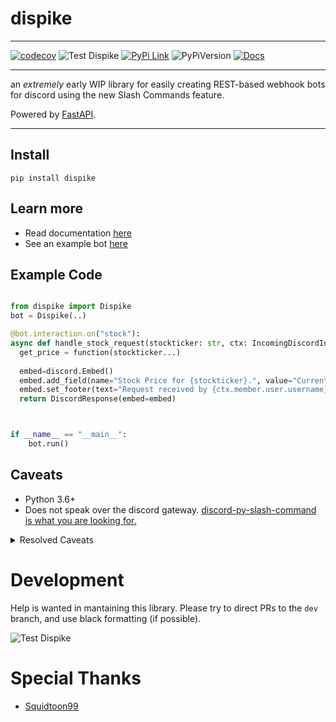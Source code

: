 # dispike

***
[![codecov](https://codecov.io/gh/ms7m/dispike/branch/master/graph/badge.svg?token=E5AXLZDP9O)](https://codecov.io/gh/ms7m/dispike) ![Test Dispike](https://github.com/ms7m/dispike/workflows/Test%20Dispike/badge.svg?branch=master) [![PyPi Link](https://img.shields.io/badge/Available%20on%20PyPi-Dispike-blue?logo=pypi&link=%22https://pypi.org/project/dispike%22)](http://pypi.org/project/dispike) ![PyPiVersion](https://img.shields.io/badge/dynamic/json?color=blue&label=PyPi%20Version&query=%24.info.version&url=https%3A%2F%2Fpypi.org%2Fpypi%2Fdispike%2Fjson) [![Docs](https://img.shields.io/badge/Docs-Available-lightgrey?link=https://dispike.ms7m.me/)
](http://dispike.ms7m.me)

***



an *extremely* early WIP library for easily creating REST-based webhook bots for discord using the new Slash Commands feature.

Powered by [FastAPI](https://github.com/tiangolo/fastapi).


***


## Install

```
pip install dispike
```

## Learn more
- Read documentation [here](https://dispike.ms7m.me)
- See an example bot [here](https://github.com/ms7m/dispike-example)

## Example Code

```python

from dispike import Dispike
bot = Dispike(..)

@bot.interaction.on("stock"):
async def handle_stock_request(stockticker: str, ctx: IncomingDiscordInteraction) -> DiscordResponse:
  get_price = function(stockticker...)
  
  embed=discord.Embed()
  embed.add_field(name="Stock Price for {stockticker}.", value="Current price is {get_price}", inline=True)
  embed.set_footer(text="Request received by {ctx.member.user.username}")
  return DiscordResponse(embed=embed)



if __name__ == "__main__":
    bot.run()
```



## Caveats

- Python 3.6+
- Does not speak over the discord gateway. [discord-py-slash-command is what you are looking for.](https://github.com/eunwoo1104/discord-py-slash-command)

<details><summary>Resolved Caveats</summary>
<p>

- ~~Does not handle registring new commands.~~
- ~~Does not handle anything other then string responses. (However you are free to return any valid dict in your handler.)~~
- ~~Not on PyPi~~
- ~~Handling followup messages.~~

</p>
</details>




# Development

Help is wanted in mantaining this library. Please try to direct PRs to the ``dev`` branch, and use black formatting (if possible).

![Test Dispike](https://github.com/ms7m/dispike/workflows/Test%20Dispike/badge.svg?branch=dev)

# Special Thanks
- [Squidtoon99](https://github.com/Squidtoon99)
